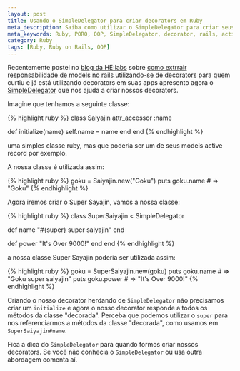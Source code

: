 ```yaml
---
layout: post
title: Usando o SimpleDelegator para criar decorators em Ruby
meta_description: Saiba como utilizar o SimpleDelegator para criar seus decorators em Ruby
meta_keywords: Ruby, PORO, OOP, SimpleDelegator, decorator, rails, active record
category: Ruby
tags: [Ruby, Ruby on Rails, OOP]
---
```


Recentemente postei no [blog da HE:labs](http://helabs.com.br/blog) sobre [como extrrair responsabilidade de models no rails utilizando-se de decorators](http://helabs.com.br/blog/2013/01/28/extraindo-a-responsabilidade-de-fat-models-com-o-uso-de-decorators/) para quem curtiu e já está utilizando decorators em suas apps apresento agora o [SimpleDelegator](http://www.ruby-doc.org/stdlib-1.9.3/libdoc/delegate/rdoc/SimpleDelegator.html) que nos ajuda a criar nossos decorators.

Imagine que tenhamos a seguinte classe:

{% highlight ruby %}
class Saiyajin
  attr_accessor :name

  def initialize(name)
    self.name  = name
  end
end
{% endhighlight %}

uma simples classe ruby, mas que poderia ser um de seus models active record por exemplo.

A nossa classe é utilizada assim:

{% highlight ruby %}
goku = Saiyajin.new("Goku")
puts goku.name # => "Goku"
{% endhighlight %}

Agora iremos criar o Super Sayajin, vamos a nossa classe:

{% highlight ruby %}
class SuperSaiyajin < SimpleDelegator

  def name
    "#{super} super saiyajin"
  end

  def power
    "It's Over 9000!"
  end
end
{% endhighlight %}

a nossa classe Super Sayajin poderia ser utilizada assim:

{% highlight ruby %}
goku = SuperSaiyajin.new(goku)
puts goku.name # => "Goku super saiyajin"
puts goku.power # => "It's Over 9000!"
{% endhighlight %}

Criando o nosso decorator herdando de `SimpleDelegator` não precisamos criar um `initialize` e agora o nosso decorator responde a todos os métodos da classe "decorada". Perceba que podemos utilizar o `super` para nos referenciarmos a métodos da classe "decorada", como usamos em `SuperSaiyajin#name`.

Fica a dica do `SimpleDelegator` para quando formos criar nossos decorators. Se você não conhecia o `SimpleDelegator` ou usa outra abordagem comenta aí.